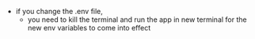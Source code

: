 - if you change the .env file, 
    - you need to kill the terminal and run the app in new terminal for the new env variables to come into effect